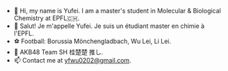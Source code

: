 - 👋 Hi, my name is Yufei. I am a master's student in Molecular & Biological Chemistry at EPFL🇨🇭. 
- 👋 Salut! Je m'appelle Yufei. Je suis un étudiant master en chimie à l'EPFL.
- ⚽️ Football: Borussia Mönchengladbach, Wu Lei, Li Lei. 
- 🐇 AKB48 Team SH 桂楚楚 推し. 
- 📫 Contact me at yfwu0202@gmail.com. 
